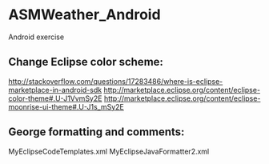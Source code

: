 ASMWeather_Android
==================

Android exercise


Change Eclipse color scheme:
----------------------------
http://stackoverflow.com/questions/17283486/where-is-eclipse-marketplace-in-android-sdk
http://marketplace.eclipse.org/content/eclipse-color-theme#.U-J1VvmSy2E
http://marketplace.eclipse.org/content/eclipse-moonrise-ui-theme#.U-J1s_mSy2E


George formatting and comments:
-------------------------------
MyEclipseCodeTemplates.xml
MyEclipseJavaFormatter2.xml